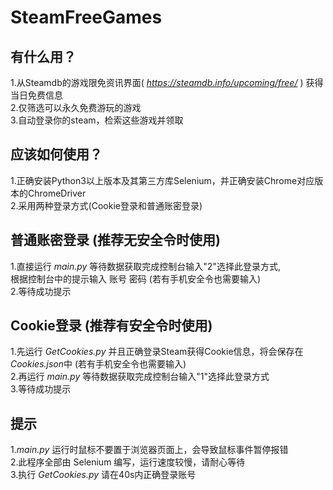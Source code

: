 SteamFreeGames
==============

有什么用？
--------------
1.从Steamdb的游戏限免资讯界面( *https://steamdb.info/upcoming/free/* ) 获得当日免费信息 <br>
2.仅筛选可以永久免费游玩的游戏 <br>
3.自动登录你的steam，检索这些游戏并领取 <br>

应该如何使用？
--------------
1.正确安装Python3以上版本及其第三方库Selenium，并正确安装Chrome对应版本的ChromeDriver <br>
2.采用两种登录方式(Cookie登录和普通账密登录) <br>

普通账密登录 (推荐无安全令时使用)
--------------
1.直接运行  *main.py*  等待数据获取完成控制台输入"2"选择此登录方式, <br>根据控制台中的提示输入 账号 密码 (若有手机安全令也需要输入) <br>
2.等待成功提示 <br>

Cookie登录 (推荐有安全令时使用)
--------------
1.先运行  *GetCookies.py*  并且正确登录Steam获得Cookie信息，将会保存在*Cookies.json*中 (若有手机安全令也需要输入) <br>
2.再运行  *main.py*    等待数据获取完成控制台输入"1"选择此登录方式 <br>
3.等待成功提示 <br>

提示
-------------
1.*main.py*  运行时鼠标不要置于浏览器页面上，会导致鼠标事件暂停报错 <br>
2.此程序全部由  Selenium  编写，运行速度较慢，请耐心等待 <br>
3.执行 *GetCookies.py*  请在40s内正确登录账号 <br>
